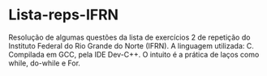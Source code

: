 # Lista-reps-IFRN
Resolução de algumas questões da lista de exercícios 2 de repetição do Instituto Federal do Rio Grande do Norte (IFRN). A linguagem utilizada: C. Compilada em GCC, pela IDE Dev-C++. O intuito é a prática de laços como while, do-while e For.
